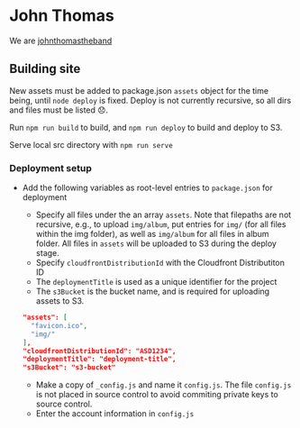 # John Thomas
We are [johnthomastheband](johnthomastheband.com)

## Building site

New assets must be added to package.json `assets` object for the time being, until `node deploy` is fixed. Deploy is not currently recursive, so all dirs and files must be listed 😞. 

Run `npm run build` to build, and `npm run deploy` to build and deploy to S3.

Serve local src directory with `npm run serve`

### Deployment setup
- Add the following variables as root-level entries to `package.json` for deployment
  - Specify all files under the an array `assets`. Note that filepaths are not recursive, e.g., to upload `img/album`, put entries for `img/` (for all files within the img folder), as well as `img/album` for all files in album folder. All files in `assets` will be uploaded to S3 during the deploy stage.
  - Specify `cloudfrontDistributionId` with the Cloudfront Distributiton ID
  - The `deploymentTitle` is used as a unique identifier for the project
  - The `s3Bucket` is the bucket name, and is required for uploading assets to S3.
  
  ```json
  "assets": [
    "favicon.ico",
    "img/"
  ],
  "cloudfrontDistributionId": "ASD1234",
  "deploymentTitle": "deployment-title",  
  "s3Bucket": "s3-bucket"
  ```

  - Make a copy of `_config.js` and name it `config.js`. The file `config.js` is not placed in source control to avoid commiting private keys to source control.
  - Enter the account information in `config.js`
